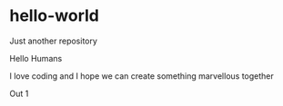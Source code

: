# hello-world
Just another repository

Hello Humans

I love coding and I hope we can create something marvellous together 

Out 1
